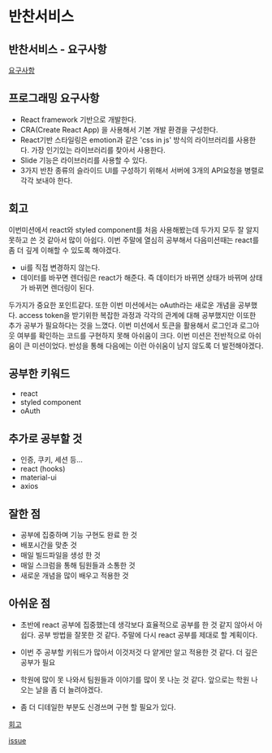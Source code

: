 # 반찬서비스

## 반찬서비스 - 요구사항

[요구사항](https://lucas.codesquad.kr/course/%EB%A7%88%EC%8A%A4%ED%84%B0%EC%A6%88-%ED%94%84%EB%A1%9C%EC%A0%9D%ED%8A%B8/%EC%98%A8%EB%9D%BC%EC%9D%B8%EB%B0%98%EC%B0%AC%EC%84%9C%EB%B9%84%EC%8A%A4/%EA%B3%B5%ED%86%B5-%EC%9A%94%EA%B5%AC%EC%82%AC%ED%95%AD)

## 프로그래밍 요구사항

- React framework 기반으로 개발한다.
- CRA(Create React App) 을 사용해서 기본 개발 환경을 구성한다.
- React기반 스타일링은 emotion과 같은 'css in js' 방식의 라이브러리를 사용한다. 가장 인기있는 라이브러리를 찾아서 사용한다.
- Slide 기능은 라이브러리를 사용할 수 있다.
- 3가지 반찬 종류의 슬라이드 UI를 구성하기 위해서 서버에 3개의 API요청을 병렬로 각각 보내야 한다.

## 회고

이번미션에서 react와 styled component를 처음 사용해봤는데 두가지 모두 잘 알지 못하고 쓴 것 같아서 많이 아쉽다. 이번 주말에 열심히 공부해서 다음미션때는 react를 좀 더 깊게 이해할 수 있도록 해야겠다.

- ui를 직접 변경하지 않는다.
- 데이터를 바꾸면 렌더링은 react가 해준다. 즉 데이터가 바뀌면 상태가 바뀌며 상태가 바뀌면 렌더링이 된다.

두가지가 중요한 포인트같다. 또한 이번 미션에서는 oAuth라는 새로운 개념을 공부했다. access token을 받기위한 복잡한 과정과 각각의 관계에 대해 공부했지만 이또한 추가 공부가 필요하다는 것을 느꼈다. 이번 미션에서 토큰을 활용해서 로그인과 로그아웃 여부를 확인하는 코드를 구현하지 못해 아쉬움이 크다. 이번 미션은 전반적으로 아쉬움이 큰 미션이었다. 반성을 통해 다음에는 이런 아쉬움이 남지 않도록 더 발전해야겠다.

## 공부한 키워드

- react
- styled component
- oAuth

## 추가로 공부할 것

- 인증, 쿠키, 세션 등...
- react (hooks)
- material-ui
- axios

## 잘한 점

- 공부에 집중하며 기능 구현도 완료 한 것
- 배포시간을 맞춘 것
- 매일 빌드파일을 생성 한 것
- 매일 스크럼을 통해 팀원들과 소통한 것
- 새로운 개념을 많이 배우고 적용한 것

## 아쉬운 점

- 초반에 react 공부에 집중했는데 생각보다 효율적으로 공부를 한 것 같지 않아서 아쉽다.
  공부 방법을 잘못한 것 같다. 주말에 다시 react 공부를 제대로 할 계획이다.

- 이번 주 공부할 키워드가 많아서 이것저것 다 얕게만 알고 적용한 것 같다. 더 깊은 공부가 필요

- 학원에 많이 못 나와서 팀원들과 이야기를 많이 못 나눈 것 같다. 앞으로는 학원 나오는 날을 좀 더 늘려야겠다.

- 좀 더 디테일한 부분도 신경쓰며 구현 할 필요가 있다.

[회고](https://docs.google.com/spreadsheets/d/1ochEHhdpodDV29CX_8cA_X2NDwgcH2VXLZidgj4cxlE/edit#gid=490556856)

[issue](https://github.com/codesquad-member-2020/sidedish-04/issues?page=2&q=is%3Aissue+sort%3Aupdated-desc+is%3Aclosed)
